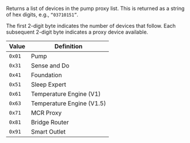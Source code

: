 Returns a list of devices in the pump proxy list. This is returned as a string of hex digits, 
e.g., `“03710151”`.

The first 2-digit byte indicates the number of devices that follow. 
Each subsequent 2-digit byte indicates a proxy device available.

| Value | Definition |
| ---- | ---- |
| `0x01` | Pump |
| `0x31` | Sense and Do |
| `0x41` | Foundation |
| `0x51` | Sleep Expert |
| `0x61` | Temperature Engine (V1) |
| `0x63` | Temperature Engine (V1.5) |
| `0x71` | MCR Proxy |
| `0x81` | Bridge Router |
| `0x91` | Smart Outlet |